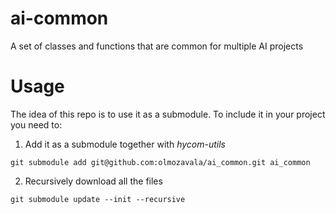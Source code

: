 # ai-common
A set of classes and functions that are common for multiple AI projects

# Usage

The idea of this repo is to use it as a submodule.
To include it in your project you need to:

1. Add it as a submodule together with *hycom-utils*
```shell
git submodule add git@github.com:olmozavala/ai_common.git ai_common
```
2. Recursively download all the files
```shell
git submodule update --init --recursive
```
